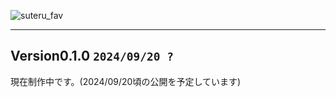 ![suteru_fav](https://github.com/cbginoshoo/Scarlet/blob/data/Scarlet%20Logo.png)
___  
## Version0.1.0 ```2024/09/20 ?```  
現在制作中です。(2024/09/20頃の公開を予定しています)
